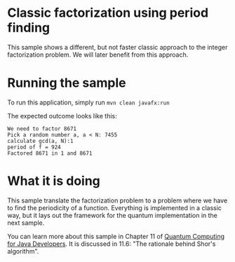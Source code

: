 # Classic factorization using period finding

This sample shows a different, but not faster classic approach to the integer factorization problem.
We will later benefit from this approach.

# Running the sample

To run this application, simply run
`mvn clean javafx:run`

The expected outcome looks like this:

```
We need to factor 8671
Pick a random number a, a < N: 7455
calculate gcd(a, N):1
period of f = 924
Factored 8671 in 1 and 8671

```

# What it is doing

This sample translate the factorization problem to a problem where we have to find the periodicity 
of a function. Everything is implemented in a classic way, but it lays out the framework for the
quantum implementation in the next sample.

You can learn more about this sample in Chapter 11 of [Quantum Computing for Java Developers](https://www.manning.com/books/quantum-computing-for-java-developers?a_aid=quantumjava&a_bid=e5166ab9).  It is discussed in 11.6: "The rationale behind Shor's algorithm".
